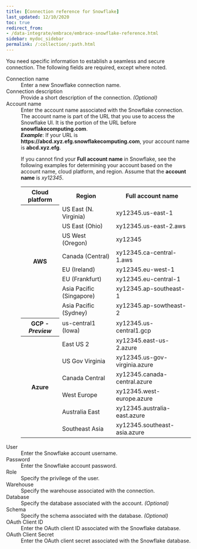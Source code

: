 ```yaml
---
title: [Connection reference for Snowflake]
last_updated: 12/10/2020
toc: true
redirect_from:
- /data-integrate/embrace/embrace-snowflake-reference.html
sidebar: mydoc_sidebar
permalink: /:collection/:path.html
---
```

You need specific information to establish a seamless and secure connection. The following fields are required, except where noted.

<dl>
  <dlentry id="snowflake-connection-name">
    <dt>Connection name</dt>
    <dd>Enter a new Snowflake connection name.</dd></dlentry>
  <dlentry id="snowflake-connection-description">
      <dt>Connection description</dt>
      <dd>Provide a short description of the connection.<i> (Optional)</i></dd></dlentry>
  <dlentry id="snowflake-account-name">
      <dt>Account name</dt>
      <dd>Enter the account name associated with the Snowflake connection.</dd>
      <dd>The account name is part of the URL that you use to access the Snowflake UI. It is the portion of the URL before <strong>snowflakecomputing.com</strong>.</dd>
      <dd id="example"><strong><em>Example</em></strong>: If your URL is <strong>https://abcd.xyz.efg.snowflakecomputing.com</strong>, your account name is <strong>abcd.xyz.efg</strong>.</dd>
      <dd id="guidelines"><p>If you cannot find your <strong>Full account name</strong> in Snowflake, see the following examples for determining your account based on the account name, cloud platform, and region. Assume that the <strong>account name</strong> is <em>xy12345</em>.</p>
      <table>
      <tbody>
      <tr>
      <th>Cloud platform</th>
      <th>Region</th>
      <th>Full account name</th>
      </tr>
      <tr>
      <th rowspan="8">AWS</th>
      <td>US East (N. Virginia)</td>
      <td>xy12345.us-east-1</td>
      </tr>
      <tr>
      <td>US East (Ohio)</td>
      <td>xy12345.us-east-2.aws</td>
      </tr>
      <tr>
      <td>US West (Oregon)</td>
      <td>xy12345</td>
      </tr>
      <tr>
      <td>Canada (Central)</td>
      <td>xy12345.ca-central-1.aws</td>
      </tr>
      <tr>
      <td>EU (Ireland)</td>
      <td>xy12345.eu-west-1</td>
      </tr>
      <tr>
      <td>EU (Frankfurt)</td>
      <td>xy12345.eu-central-1</td>
      </tr>
      <tr>
      <td>Asia Pacific (Singapore)</td>
      <td>xy12345.ap-southeast-1</td>
      </tr>
      <tr>
      <td>Asia Pacific (Sydney)</td>
      <td>xy12345.ap-sowtheast-2</td>
      </tr>
      <tr>
      <th>GCP - <em>Preview</em></th>
      <td>us-central1 (Iowa)</td>
      <td>xy12345.us-central1.gcp</td>
      </tr>
      <tr>
      <th rowspan="6">Azure</th>
      <td>East US 2</td>
      <td>xy12345.east-us-2.azure</td>
      </tr>
      <tr>
      <td>US Gov Virginia</td>
      <td>xy12345.us-gov-virginia.azure</td>
      </tr>
      <tr>
      <td>Canada Central</td>
      <td>xy12345.canada-central.azure</td>
      </tr>
      <tr>
      <td>West Europe</td>
      <td>xy12345.west-europe.azure</td>
      </tr>
      <tr>
      <td>Australia East</td>
      <td>xy12345.australia-east.azure</td>
      </tr>
      <tr>
      <td>Southeast Asia</td>
      <td>xy12345.southeast-asia.azure</td>
      </tr>
      </tbody>
      </table>
      </dd>
      </dlentry>
    <dlentry id="snowflake-user">
      <dt>User</dt>
      <dd>Enter the Snowflake account username.</dd></dlentry>  
    <dlentry id="snowflake-password">
      <dt>Password</dt>
      <dd>Enter the Snowflake account password.</dd></dlentry>
    <dlentry id="snowflake-role">
      <dt>Role</dt>
      <dd>Specify the privilege of the user.</dd></dlentry>
    <dlentry id="snowflake-warehouse">
      <dt>Warehouse</dt>
      <dd>Specify the warehouse associated with the connection.</dd></dlentry>  
    <dlentry id="snowflake-database">
      <dt>Database</dt>
      <dd>Specify the database associated with the account.<i> (Optional)</i></dd></dlentry>  
  <dlentry id="snowflake-schema">
      <dt>Schema</dt>
      <dd>Specify the schema associated with the database.<i> (Optional)</i></dd></dlentry>
  <dlentry id="snowflake-oauth-client-id">
      <dt>OAuth Client ID</dt>
      <dd>Enter the OAuth client ID associated with the Snowflake database.</dd>
  </dlentry>
  <dlentry id="snowflake-oauth-client-secret">
      <dt>OAuth Client Secret</dt>
      <dd>Enter the OAuth client secret associated with the Snowflake database.</dd>
  </dlentry>      
</dl>
